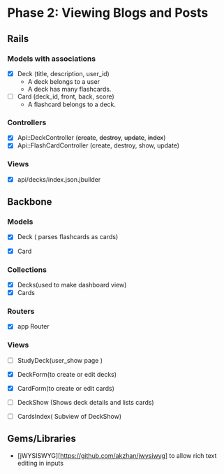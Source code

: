 # Phase 2: Viewing Blogs and Posts

## Rails
### Models with associations
- [x] Deck (title, description, user_id)
   * A deck belongs to a user
   * A deck has many flashcards.
- [ ] Card (deck_id, front, back, score)
  * A flashcard belongs to a deck.
    

### Controllers
- [x] Api::DeckController (~~create~~, ~~destroy~~, ~~update~~, ~~index~~)
- [x] Api::FlashCardController (create, destroy, show, update)

### Views
- [x] api/decks/index.json.jbuilder


## Backbone
### Models
- [x] Deck ( parses flashcards as cards)
- [x] Card


### Collections
- [x] Decks(used to make dashboard view)
- [x] Cards

### Routers
- [x] app Router

### Views
- [ ] StudyDeck(user_show page )
  
- [x] DeckForm(to create or edit decks)
- [x] CardForm(to create or edit cards)
- [ ] DeckShow (Shows deck details and lists cards)
- [ ] CardsIndex( Subview of DeckShow)

## Gems/Libraries
* [jWYSISWYG][https://github.com/akzhan/jwysiwyg] to allow rich text editing in inputs 